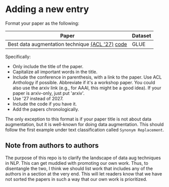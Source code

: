 # Adding a new entry

Format your paper as the following:

| Paper |  Dataset |
| -- | -- | 
| Best data augmentation technique [(ACL '27)](https://github.com/styfeng/DataAug4NLP/) [code](https://github.com/styfeng/DataAug4NLP/) |  GLUE |

Specifically:

- Only include the title of the paper.
- Capitalize all important words in the title.
- Include the conference in parenthesis, with a link to the paper. Use ACL Anthology if possible. Abbreviate if it's a workshop paper. You could also use the arxiv link (e.g., for AAAI, this might be a good idea). If your paper is arxiv-only, just put 'arxiv'.
- Use '27 instead of 2027. 
- Include the code if you have it.
- Add the papers chronologically. 

The only exception to this format is if your paper title is not about data augmentation, but it is well-known for doing data augmentation. 
This should follow the first example under text classification called `Synonym Replacement`.  

## Note from authors to authors 
The purpose of this repo is to clarify the landscape of data aug techniques in NLP. This can get muddied with promoting our own work.
Thus, to disentangle the two, I think we should list work that includes any of the authors in a section at the very end. 
This will let readers know that we have not sorted the papers in such a way that our own work is prioritized. 
